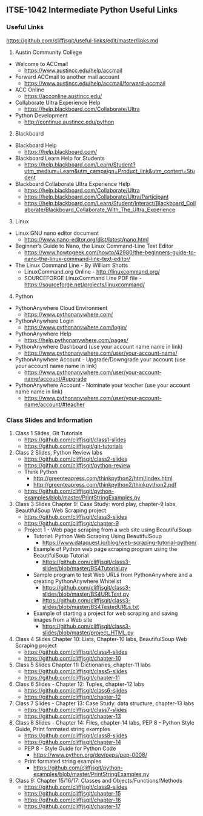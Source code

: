## ITSE-1042 Intermediate Python Useful Links
### Useful Links
https://github.com/cliffjsgit/useful-links/edit/master/links.md

1. Austin Community College   
- Welcome to ACCmail
   - https://www.austincc.edu/help/accmail   
- Forward ACCmail to another mail account
   - https://www.austincc.edu/help/accmail/forward-accmail   
- ACC Online 
   - https://acconline.austincc.edu/   
- Collaborate Ultra Experience Help
   - https://help.blackboard.com/Collaborate/Ultra  
- Python Development
   - http://continue.austincc.edu/python

2. Blackboard   
- Blackboard Help
   - https://help.blackboard.com/   
- Blackboard Learn Help for Students   
   - https://help.blackboard.com/Learn/Student?utm_medium=Learn&utm_campaign=Product_link&utm_content=Student
- Blackboard Collaborate Ultra Experience Help
   - https://help.blackboard.com/Collaborate/Ultra  
   - https://help.blackboard.com/Collaborate/Ultra/Participant
   - https://help.blackboard.com/Learn/Student/Interact/Blackboard_Collaborate/Blackboard_Collaborate_With_The_Ultra_Experience 
        
3. Linux
- Linux GNU nano editor document    
   - https://www.nano-editor.org/dist/latest/nano.html
- Beginner’s Guide to Nano, the Linux Command-Line Text Editor   
   - https://www.howtogeek.com/howto/42980/the-beginners-guide-to-nano-the-linux-command-line-text-editor/   
- The Linux Command Line - By William Shotts   
   - LinuxCommand.org Online - http://linuxcommand.org/     
   - SOURCEFORGE LinuxCommand Line PDF file - https://sourceforge.net/projects/linuxcommand/   
       
4. Python 
- PythonAnywhere Cloud Environment
   - https://www.pythonanywhere.com/   
- PythonAnywhere Login 
   - https://www.pythonanywhere.com/login/  
- PythonAnywhere Help 
   - https://help.pythonanywhere.com/pages/ 
- PythonAnywhere Dashboard  (use your account name name in link)
   - https://www.pythonanywhere.com/user/your-account-name/
- PythonAnywhere Account - Upgrade/Downgrade your account (use your account name name in link)
   - https://www.pythonanywhere.com/user/your-account-name/account/#upgrade
- PythonAnywhere Account - Nominate your teacher (use your account name name in link)
   - https://www.pythonanywhere.com/user/your-account-name/account/#teacher
        
### Class Slides and Information
1. Class 1 Slides, Git Tutorials    
   - https://github.com/cliffjsgit/class1-slides
   - https://github.com/cliffjsgit/git-tutorials
2. Class 2 Slides, Python Review labs
   - https://github.com/cliffjsgit/class2-slides
   - https://github.com/cliffjsgit/python-review
   - Think Python   
      - http://greenteapress.com/thinkpython2/html/index.html   
      - http://greenteapress.com/thinkpython2/thinkpython2.pdf  
   - https://github.com/cliffjsgit/python-examples/blob/master/PrintStringExamples.py
 3. Class 3 Slides Chapter 9: Case Study: word play, chapter-9 labs, BeautifulSoup Web Scraping project   
    - https://github.com/cliffjsgit/class3-slides 
    - https://github.com/cliffjsgit/chapter-9
    - Project 1 - Web page scraping from a web site using BeautifulSoup
       - Tutorial: Python Web Scraping Using BeautifulSoup
         - https://www.dataquest.io/blog/web-scraping-tutorial-python/ 
       - Example of Python web page scraping program using the BeautifulSoup Tutorial
         - https://github.com/cliffjsgit/class3-slides/blob/master/BS4Tutorial.py
       - Sample program to test Web URLs from PythonAnywhere and a creating PythonAnywhere Whitelist   
         - https://github.com/cliffjsgit/class3-slides/blob/master/BS4URLTest.py   
         - https://github.com/cliffjsgit/class3-slides/blob/master/BS4TestedURLs.txt
       - Example of starting a project for web scraping and saving images from a Web site   
         - https://github.com/cliffjsgit/class3-slides/blob/master/project_HTML.py   
 4. Class 4 Slides Chapter 10: Lists, Chapter-10 labs, BeautifulSoup Web Scraping project  
    - https://github.com/cliffjsgit/class4-slides   
    - https://github.com/cliffjsgit/chapter-10   
 5. Class 5 Slides Chapter 11: Dictionaries, chapter-11 labs   
    - https://github.com/cliffjsgit/class5-slides        
    - https://github.com/cliffjsgit/chapter-11     
 6. Class 6 Slides - Chapter 12: Tuples, chapter-12 labs 
    - https://github.com/cliffjsgit/class6-slides   
    - https://github.com/cliffjsgit/chapter-12 
 7. Class 7 Slides - Chapter 13: Case Study: data structure, chapter-13 labs
    - https://github.com/cliffjsgit/class7-slides     
    - https://github.com/cliffjsgit/chapter-13  
 8. Class 8 Slides - Chapter 14: Files, chapter-14 labs, PEP 8 - Python Style Guide, Print formated string examples
    - https://github.com/cliffjsgit/class8-slides     
    - https://github.com/cliffjsgit/chapter-14   
    - PEP 8 - Style Guide for Python Code   
      - https://www.python.org/dev/peps/pep-0008/
    - Print formated string examples 
      - https://github.com/cliffjsgit/python-examples/blob/master/PrintStringExamples.py
 9. Class 9: Chapter 15/16/17: Classes and Objects/Functions/Methods       
    - https://github.com/cliffjsgit/class9-slides         
    - https://github.com/cliffjsgit/chapter-15         
    - https://github.com/cliffjsgit/chapter-16     
    - https://github.com/cliffjsgit/chapter-17   
  
 

    
    
 
 
   
